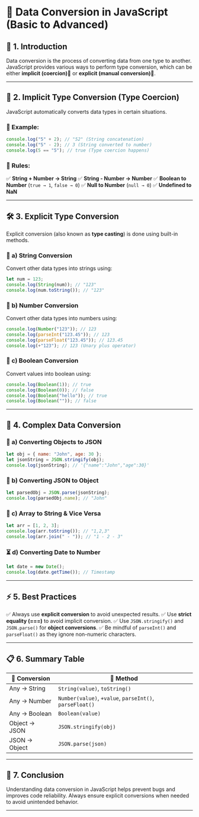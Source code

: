 # 🔄 Data Conversion in JavaScript (Basic to Advanced)

## 📌 1. Introduction
Data conversion is the process of converting data from one type to another. JavaScript provides various ways to perform type conversion, which can be either **implicit (coercion)🔄** or **explicit (manual conversion)🔧**.

---

## 🤖 2. Implicit Type Conversion (Type Coercion)
JavaScript automatically converts data types in certain situations.

### 🔹 Example:
```js
console.log("5" + 2); // "52" (String concatenation)
console.log("5" - 2); // 3 (String converted to number)
console.log(5 == "5"); // true (Type coercion happens)
```

### 🔹 Rules:
✅ **String + Number → String**
✅ **String - Number → Number**
✅ **Boolean to Number** (`true → 1`, `false → 0`)
✅ **Null to Number** (`null → 0`)
✅ **Undefined to NaN**

---

## 🛠️ 3. Explicit Type Conversion
Explicit conversion (also known as **type casting**) is done using built-in methods.

### 📝 a) String Conversion
Convert other data types into strings using:
```js
let num = 123;
console.log(String(num)); // "123"
console.log(num.toString()); // "123"
```

### 🔢 b) Number Conversion
Convert other data types into numbers using:
```js
console.log(Number("123")); // 123
console.log(parseInt("123.45")); // 123
console.log(parseFloat("123.45")); // 123.45
console.log(+"123"); // 123 (Unary plus operator)
```

### 🔘 c) Boolean Conversion
Convert values into boolean using:
```js
console.log(Boolean(1)); // true
console.log(Boolean(0)); // false
console.log(Boolean("hello")); // true
console.log(Boolean("")); // false
```

---

## 🚀 4. Complex Data Conversion
### 🔄 a) Converting Objects to JSON
```js
let obj = { name: "John", age: 30 };
let jsonString = JSON.stringify(obj);
console.log(jsonString); // '{"name":"John","age":30}'
```

### 📂 b) Converting JSON to Object
```js
let parsedObj = JSON.parse(jsonString);
console.log(parsedObj.name); // "John"
```

### 📜 c) Array to String & Vice Versa
```js
let arr = [1, 2, 3];
console.log(arr.toString()); // "1,2,3"
console.log(arr.join(" - ")); // "1 - 2 - 3"
```

### ⏳ d) Converting Date to Number
```js
let date = new Date();
console.log(date.getTime()); // Timestamp
```

---

## ⚡ 5. Best Practices
✅ Always use **explicit conversion** to avoid unexpected results.
✅ Use **strict equality (===)** to avoid implicit conversion.
✅ Use `JSON.stringify()` and `JSON.parse()` for **object conversions**.
✅ Be mindful of `parseInt()` and `parseFloat()` as they ignore non-numeric characters.

---

## 📋 6. Summary Table
| 🔹 Conversion | 🔹 Method |
|------------|----------------|
| Any → String | `String(value)`, `toString()` |
| Any → Number | `Number(value)`, `+value`, `parseInt()`, `parseFloat()` |
| Any → Boolean | `Boolean(value)` |
| Object → JSON | `JSON.stringify(obj)` |
| JSON → Object | `JSON.parse(json)` |

---

## 🎯 7. Conclusion
Understanding data conversion in JavaScript helps prevent bugs and improves code reliability. Always ensure explicit conversions when needed to avoid unintended behavior.

---